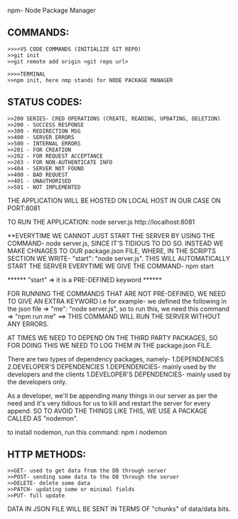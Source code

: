 npm- Node Package Manager
## COMMANDS:
    >>>>VS CODE COMMANDS (INITIALIZE GIT REPO)
    >>git init
    >>git remote add origin <git repo url>

    >>>>TERMINAL
    >>npm init, here nmp stands for NODE PACKAGE MANAGER

## STATUS CODES:
    >>200 SERIES- CRED OPERATIONS (CREATE, READING, UPDATING, DELETION)
    >>200 - SUCCESS RESPONSE
    >>300 - REDIRECTION MSG
    >>400 - SERVER ERRORS 
    >>500 - INTERNAL ERRORS
    >>201 - FOR CREATION
    >>202 - FOR REQUEST ACCEPTANCE
    >>203 - FOR NON-AUTHENTICATE INFO
    >>404 - SERVER NOT FOUND
    >>400 - BAD REQUEST
    >>401 - UNAUTHORISED
    >>501 - NOT IMPLEMENTED

THE APPLICATION WILL BE HOSTED ON LOCAL HOST IN OUR CASE ON PORT:8081

TO RUN THE APPLICATION: node server.js
http://localhost:8081

**EVERYTIME WE CANNOT JUST START THE SERVER BY USING THE COMMAND- node server.js, SINCE IT'S TIDIOUS TO DO SO.
INSTEAD WE MAKE CHNAGES TO OUR package.json FILE, WHERE, IN THE SCRIPTS SECTION WE WRITE- "start": "node server.js". THIS WILL AUTOMATICALLY START THE SERVER EVERYTIME WE GIVE THE COMMAND- npm start

****** "start" => it is a PRE-DEFINED keyword ******

FOR RUNNING THE COMMANDS THAT ARE NOT PRE-DEFINED, WE NEED TO GIVE AN EXTRA KEYWORD i.e for example- we defined the following in the json file => "me": "node server.js",
so to run this, we need this command => "npm run me" ==> THIS COMMAND WILL RUN THE SERVER WITHOUT ANY ERRORS.

AT TIMES WE NEED TO DEPEND ON THE THIRD PARTY PACKAGES, SO FOR DOING THIS WE NEED TO LOG THEM IN THE package.json FILE.

There are two types of dependency packages, namely- 1.DEPENDENCIES
                                                    2.DEVELOPER'S DEPENDENCIES
1.DEPENDENCIES- mainly used by thr developers and the clients
1.DEVELOPER'S DEPENDENCIES- mainly used by the developers only.

As a developer, we'll be appending many things in our server as per the need and it's very tidious for us to kill and restart the server for every append. SO TO AVOID THE THINGS LIKE THIS, WE USE A PACKAGE CALLED AS "nodemon".

to install nodemon, run this command: npm i nodemon

## HTTP METHODS:
    >>GET- used to get data from the DB through server
    >>POST- sending some data to the DB through the server
    >>DELETE- delete some data
    >>PATCH- updating some or minimal fields
    >>PUT- full update

DATA IN JSON FILE WILL BE SENT IN TERMS OF "chunks" of data/data bits.